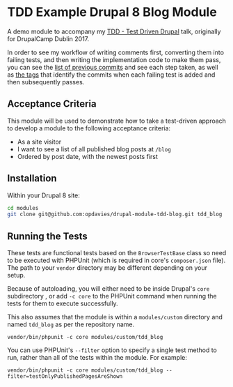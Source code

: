 # TDD Example Drupal 8 Blog Module

A demo module to accompany my [TDD - Test Driven Drupal][0] talk, originally for DrupalCamp
Dublin 2017.

In order to see my workflow of writing comments first, converting them into
failing tests, and then writing the implementation code to make them pass, you
can see the [list of previous commits][1] and see each step taken, as well as
[the tags][2] that identify the commits when each failing test is added and
then subsequently passes.

## Acceptance Criteria

This module will be used to demonstrate how to take a test-driven approach to
develop a module to the following acceptance criteria:

- As a site visitor
- I want to see a list of all published blog posts at `/blog`
- Ordered by post date, with the newest posts first

## Installation

Within your Drupal 8 site:

```bash
cd modules
git clone git@github.com:opdavies/drupal-module-tdd-blog.git tdd_blog
```

## Running the Tests

These tests are functional tests based on the `BrowserTestBase` class so need
to be executed with PHPUnit (which is required in core's `composer.json` file).
The path to your `vendor` directory may be different depending on your setup.

Because of autoloading, you will either need to be inside Drupal's `core` subdirectory
, or add `-c core` to the PHPUnit command when running the tests for them to execute successfully.

This also assumes that the module is within a `modules/custom` directory and
named `tdd_blog` as per the repository name.

```
vendor/bin/phpunit -c core modules/custom/tdd_blog
```

You can use PHPUnit's `--filter` option to specify a single test method to run,
rather than all of the tests within the module. For example:

```
vendor/bin/phpunit -c core modules/custom/tdd_blog --filter=testOnlyPublishedPagesAreShown
```

[0]: https://www.oliverdavies.uk/talks/tdd-test-driven-drupal
[1]: https://github.com/opdavies/drupal-module-tdd-blog/commits/HEAD
[2]: https://github.com/opdavies/drupal-module-tdd-blog/tags

